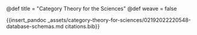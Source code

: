 @def title = "Category Theory for the Sciences"
@def weave = false

{{insert_pandoc _assets/category-theory-for-sciences/02192022220548-database-schemas.md citations.bib}}
